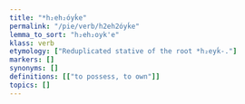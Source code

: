 ```yaml
---
title: "*h₂eh₂óyḱe"
permalink: "/pie/verb/h2eh2óyḱe"
lemma_to_sort: "h₂eh₂oyk'e"
klass: verb
etymology: ["Reduplicated stative of the root *h₂eyḱ-."]
markers: []
synonyms: []
definitions: [["to possess, to own"]]
topics: []
---
```

